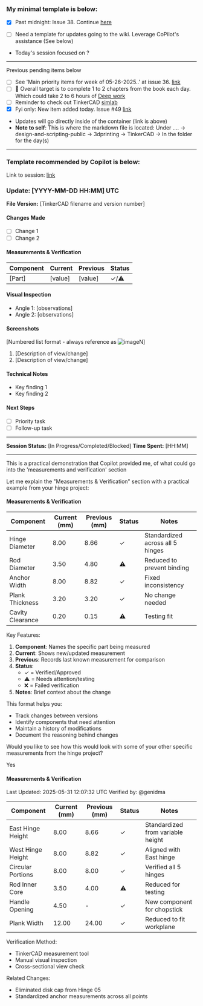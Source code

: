 ### My minimal template is below: 

- [x] Past midnight: Issue 38. Continue [here](https://github.com/Shangrila-VHP/shangrila-vhp/issues/38#issuecomment-2917914358)

- [ ] Need a template for updates going to the wiki. Leverage CoPilot's assistance (See below)

- Today's session focused on ?


---
Previous pending items below

- [ ] See 'Main priority items for week of 05-26-2025..' at issue 36. [link](https://github.com/Shangrila-VHP/shangrila-vhp/issues/36)
- [ ] 🎯 Overall target is to complete 1 to 2 chapters from the book each day. Which could take 2 to 6 hours of [Deep work](https://www.amazon.com/Deep-Work-Focused-Success-Distracted/dp/1455586692)
- [ ] Reminder to check out TinkerCAD [simlab](https://www.tinkercad.com/simlab)
- [x] Fyi only: New item added today. Issue #49 [link](https://github.com/Shangrila-VHP/shangrila-vhp/issues/49)
-  Updates will go directly inside of the container (link is above)
- **Note to self**: This is where the markdown file is located: Under ....  -> design-and-scripting-public -> 3dprinting -> TinkerCAD -> In the folder for the day(s)

---
### Template recommended by Copilot is below: 

Link to session: [link](https://github.com/copilot/c/aaca47f2-8b28-441b-b367-e64d088f1f70)

### Update: [YYYY-MM-DD HH:MM] UTC
**File Version:** [TinkerCAD filename and version number]

#### Changes Made
- [ ] Change 1
- [ ] Change 2

#### Measurements & Verification
| Component | Current | Previous | Status |
|-----------|---------|----------|---------|
| [Part] | [value] | [value] | ✓/⚠️ |

#### Visual Inspection
- Angle 1: [observations]
- Angle 2: [observations]

#### Screenshots
[Numbered list format - always reference as ![imageN](imageN)]
1. [Description of view/change]
2. [Description of view/change]

#### Technical Notes
- Key finding 1
- Key finding 2

#### Next Steps
- [ ] Priority task
- [ ] Follow-up task

---
**Session Status:** [In Progress/Completed/Blocked]
**Time Spent:** [HH:MM]

---
This is a practical demonstration that Copilot provided me, of what could go into the 'measurements and verification' section

Let me explain the "Measurements & Verification" section with a practical example from your hinge project:

#### Measurements & Verification
| Component | Current (mm) | Previous (mm) | Status | Notes |
|-----------|-------------|---------------|--------|-------|
| Hinge Diameter | 8.00 | 8.66 | ✓ | Standardized across all 5 hinges |
| Rod Diameter | 3.50 | 4.80 | ⚠️ | Reduced to prevent binding |
| Anchor Width | 8.00 | 8.82 | ✓ | Fixed inconsistency |
| Plank Thickness | 3.20 | 3.20 | ✓ | No change needed |
| Cavity Clearance | 0.20 | 0.15 | ⚠️ | Testing fit |


Key Features:
1. **Component**: Names the specific part being measured
2. **Current**: Shows new/updated measurement
3. **Previous**: Records last known measurement for comparison
4. **Status**:
   - ✓ = Verified/Approved
   - ⚠️ = Needs attention/testing
   - ❌ = Failed verification
4. **Notes**: Brief context about the change

This format helps you:
- Track changes between versions
- Identify components that need attention
- Maintain a history of modifications
- Document the reasoning behind changes

Would you like to see how this would look with some of your other specific measurements from the hinge project?

Yes

#### Measurements & Verification
Last Updated: 2025-05-31 12:07:32 UTC
Verified by: @genidma

| Component | Current (mm) | Previous (mm) | Status | Notes |
|-----------|-------------|---------------|--------|-------|
| East Hinge Height | 8.00 | 8.66 | ✓ | Standardized from variable height |
| West Hinge Height | 8.00 | 8.82 | ✓ | Aligned with East hinge |
| Circular Portions | 8.00 | 8.00 | ✓ | Verified all 5 hinges |
| Rod Inner Core | 3.50 | 4.00 | ⚠️ | Reduced for testing |
| Handle Opening | 4.50 | - | ✓ | New component for chopstick |
| Plank Width | 12.00 | 24.00 | ✓ | Reduced to fit workplane |

Verification Method:
- TinkerCAD measurement tool
- Manual visual inspection
- Cross-sectional view check

Related Changes:
- Eliminated disk cap from Hinge 05
- Standardized anchor measurements across all points

